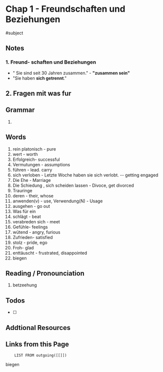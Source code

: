 # Chap 1 - Freundschaften und Beziehungen
#subject

## Notes

###  1. Freund- schaften und Beziehungen
- " Sie sind seit 30 Jahren zusammen." - **"zusammen sein"**
-  "Sie haben **sich getrennt**."

## 2. Fragen mit was fur
## Grammar
1.  

## Words
1.  rein platonisch - pure
2. wert -  worth
3. Erfolgreich- successful
4. Vermutungen - assumptions
5. führen - lead. carry
6. sich verloben  -  Letzte Woche haben sie sich verlobt. -- getting engaged
7. Die Ehe -  Marriage
8. Die Schiedung , sich scheiden lassen - Divoce, get divorced
9. Trauringe
10. deren - their, whose
11. anwenden(v) -  use,   Verwendung(N) - Usage
12. ausgehen - go out
13. Was für ein 
14. schlägt - beat
15.  verabreden sich - meet
16. Gefühle- feelings
17. wütend - angry, furious
18. Zufrieden- satisfied
19. stolz - pride, ego
20. Froh- glad
21. enttäuscht - frustrated, disappointed 
22. biegen


## Reading / Pronounciation
1. betzeehung


## Todos
- [ ] 

## Addtional Resources

## Links from this Page
```dataview  
	LIST FROM outgoing([[]])
```

biegen